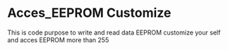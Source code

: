 # Acces_EEPROM Customize 
This is code purpose to write and read data EEPROM customize your self and acces EEPROM more than 255

